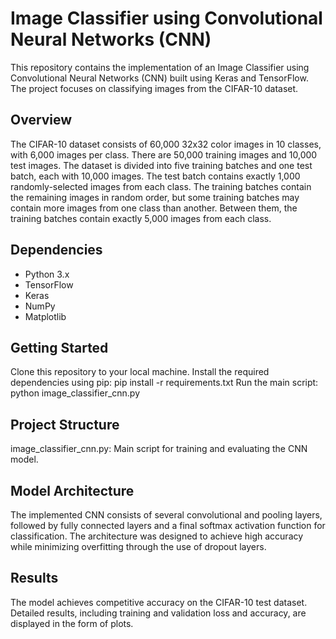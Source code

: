 # Image Classifier using Convolutional Neural Networks (CNN)
This repository contains the implementation of an Image Classifier using Convolutional Neural Networks (CNN) built using Keras and TensorFlow. The project focuses on classifying images from the CIFAR-10 dataset.

## Overview
The CIFAR-10 dataset consists of 60,000 32x32 color images in 10 classes, with 6,000 images per class. There are 50,000 training images and 10,000 test images. The dataset is divided into five training batches and one test batch, each with 10,000 images. The test batch contains exactly 1,000 randomly-selected images from each class. The training batches contain the remaining images in random order, but some training batches may contain more images from one class than another. Between them, the training batches contain exactly 5,000 images from each class.

## Dependencies
- Python 3.x
- TensorFlow
- Keras
- NumPy
- Matplotlib
## Getting Started
Clone this repository to your local machine.
Install the required dependencies using pip: pip install -r requirements.txt
Run the main script: python image_classifier_cnn.py
## Project Structure
image_classifier_cnn.py: Main script for training and evaluating the CNN model.
## Model Architecture
The implemented CNN consists of several convolutional and pooling layers, followed by fully connected layers and a final softmax activation function for classification. The architecture was designed to achieve high accuracy while minimizing overfitting through the use of dropout layers.

## Results
The model achieves competitive accuracy on the CIFAR-10 test dataset. Detailed results, including training and validation loss and accuracy, are displayed in the form of plots.
